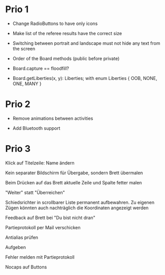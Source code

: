# Prio 1

* Change RadioButtons to have only icons

* Make list of the referee results have the correct size

* Switching between portrait and landscape must not hide any text from the screen

* Order of the Board methods (public before private)

* Board.capture == floodfill?

* Board.getLiberties(x, y): Liberties; with enum Liberties { OOB, NONE, ONE, MANY }

# Prio 2

* Remove animations between activities

* Add Bluetooth support

# Prio 3

Klick auf Titelzeile: Name ändern

Kein separater Bildschirm für Übergabe, sondern Brett übermalen

Beim Drücken auf das Brett aktuelle Zeile und Spalte fetter malen

"Weiter" statt "Überreichen"

Schiedsrichter in scrollbarer Liste permanent aufbewahren. Zu eigenen Zügen könnten auch nachträglich die Koordinaten angezeigt werden

Feedback auf Brett bei "Du bist nicht dran"

Partieprotokoll per Mail verschicken

Antialias prüfen

Aufgeben

Fehler melden mit Partieprotokoll

Nocaps auf Buttons
